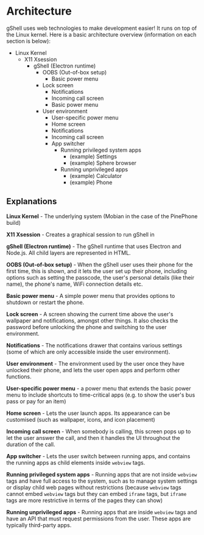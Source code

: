 # Architecture
gShell uses web technologies to make development easier! It runs on top of the Linux kernel. Here is a basic architecture overview (information on each section is below):

- Linux Kernel
  - X11 Xsession
    - gShell (Electron runtime)
      - OOBS (Out-of-box setup)
        - Basic power menu
      - Lock screen
        - Notifications
        - Incoming call screen
        - Basic power menu
      - User environment
        - User-specific power menu
        - Home screen
        - Notifications
        - Incoming call screen
        - App switcher
          - Running privileged system apps
            - (example) Settings
            - (example) Sphere browser
          - Running unprivileged apps
            - (example) Calculator
            - (example) Phone

## Explanations
**Linux Kernel** - The underlying system (Mobian in the case of the PinePhone build)

**X11 Xsession** - Creates a graphical session to run gShell in

**gShell (Electron runtime)** - The gShell runtime that uses Electron and Node.js. All child layers are represented in HTML.

**OOBS (Out-of-box setup)** - When the gShell user uses their phone for the first time, this is shown, and it lets the user set up their phone, including options such as setting the passcode, the user's personal details (like their name), the phone's name, WiFi connection details etc.

**Basic power menu** - A simple power menu that provides options to shutdown or restart the phone.

**Lock screen** - A screen showing the current time above the user's wallpaper and notifications, amongst other things. It also checks the password before unlocking the phone and switching to the user environment.

**Notifications** - The notifications drawer that contains various settings (some of which are only accessible inside the user environment).

**User environment** - The environment used by the user once they have unlocked their phone, and lets the user open apps and perform other functions.

**User-specific power menu** - a power menu that extends the basic power menu to include shortcuts to time-critical apps (e.g. to show the user's bus pass or pay for an item)

**Home screen** - Lets the user launch apps. Its appearance can be customised (such as wallpaper, icons, and icon placement)

**Incoming call screen** - When somebody is calling, this screen pops up to let the user answer the call, and then it handles the UI throughout the duration of the call.

**App switcher** - Lets the user switch between running apps, and contains the running apps as child elements inside ```webview``` tags.

**Running privileged system apps** - Running apps that are not inside ```webview``` tags and have full access to the system, such as to manage system settings or display child web pages without restrictions (because ```webview``` tags cannot embed ```webview``` tags but they can embed ```iframe``` tags, but ```iframe``` tags are more restrictive in terms of the pages they can show)

**Running unprivileged apps** - Running apps that are inside ```webview``` tags and have an API that must request permissions from the user. These apps are typically third-party apps.
